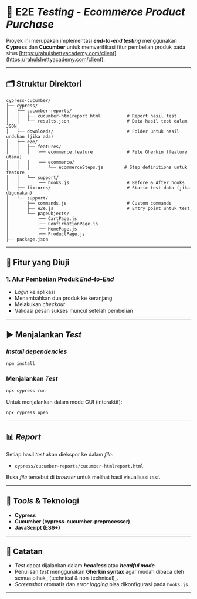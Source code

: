 # 🧪 E2E _Testing_ - _Ecommerce Product Purchase_

Proyek ini merupakan implementasi _**end-to-end testing**_ menggunakan **Cypress** dan **Cucumber** untuk memverifikasi fitur pembelian produk pada situs [https://rahulshettyacademy.com/client](https://rahulshettyacademy.com/client).

---

## 🗂️ Struktur Direktori

```
cypress-cucumber/
├── cypress/
│   ├── cucumber-reports/
│   │   ├── cucumber-htmlreport.html          # Report hasil test
│   │   └── results.json                      # Data hasil test dalam JSON
│   ├── downloads/                            # Folder untuk hasil unduhan (jika ada)
│   ├── e2e/
│   │   ├── features/
│   │   │   ├── ecommerce.feature             # File Gherkin (feature utama)
│   │   │   └── ecommerce/
│   │   │       └── ecommerceSteps.js        # Step definitions untuk feature
│   │   └── support/
│   │       └── hooks.js                      # Before & After hooks
│   ├── fixtures/                             # Static test data (jika digunakan)
│   └── support/
│       ├── commands.js                       # Custom commands
│       ├── e2e.js                            # Entry point untuk test
│       └── pageObjects/
│           ├── CartPage.js
│           ├── ConfirmationPage.js
│           ├── HomePage.js
│           ├── ProductPage.js
├── package.json
```

---

## 🧪 Fitur yang Diuji

### 1. Alur Pembelian Produk _End-to-End_

* _Login_ ke aplikasi
* Menambahkan dua produk ke keranjang
* Melakukan _checkout_
* Validasi pesan sukses muncul setelah pembelian

---

## ▶️ Menjalankan _Test_

### _Install dependencies_

```bash
npm install
```

### Menjalankan _Test_

```bash
npx cypress run
```

Untuk menjalankan dalam mode GUI (interaktif):

```bash
npx cypress open
```

---

## 📊 _Report_

Setiap hasil _test_ akan diekspor ke dalam _file_:

* `cypress/cucumber-reports/cucumber-htmlreport.html`

Buka _file_ tersebut di _browser_ untuk melihat hasil visualisasi _test_.

---

## 🔧 _Tools_ & Teknologi

* **Cypress**
* **Cucumber (cypress-cucumber-preprocessor)**
* **JavaScript (ES6+)**

---

## 📌 Catatan

* _Test_ dapat dijalankan dalam _**headless**_ atau _**headful mode**._
* Penulisan _test_ menggunakan **Gherkin syntax** agar mudah dibaca oleh semua pihak_ (technical & non-technical)_.
* _Screenshot_ otomatis dan _error logging_ bisa dikonfigurasi pada `hooks.js`.

---
